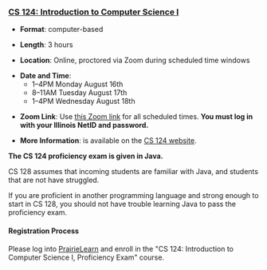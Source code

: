 ### <a name="CS124" class="anchor"></a>[CS 124: Introduction to Computer Science I](https://cs124.cs.illinois.edu/info/proficiency)

* **Format**: computer-based
<!--- -->
* **Length**: 3 hours
<!--- -->
* **Location**: Online, proctored via Zoom during scheduled time windows
<!--- -->
* **Date and Time**:
  * 1&ndash;4PM Monday August 16th
  * 8&ndash;11AM Tuesday August 17th
  * 1&ndash;4PM Wednesday August 18th
<!--- -->
* **Zoom Link**: Use [this Zoom link](https://illinois.zoom.us/j/88607262998?pwd=Z2RTNllQTjlNK2Z0SVFBTnY3WnNrQT09) for all scheduled times.
**You must log in with your Illinois NetID and password.**
<!--- -->
* **More Information**: is available on the [CS 124 website](https://cs124.cs.illinois.edu/info/proficiency/).

<!---
Note that there are two versions of the CS 125 proficiency exam: one with
programming questions and code reading questions in Java
and a second with them in C++.
<!---
Both exams will be given online with proctoring performed over Zoom.
<!---
**If you are a CS major and want to continue to CS 128 you must take the
proficiency exam in Java.**
<!--- -->
**The CS 124 proficiency exam is given in Java.**
<!--- -->
CS 128 assumes that incoming students are familiar with Java, and students that
are not have struggled.
<!--- -->
If you are proficient in another programming language and strong enough to start
in CS 128, you should not have trouble learning Java to pass the
proficiency exam.

<!---
Other students may take the proficiency exam in either Java or C++ depending on
which language you are more familiar with.
<!---
**However, you may still not take both in the same semester.**
-->

<!--
Also note that ECE students *must* take
[ECE 220](https://ece.illinois.edu/academics/courses/profile/ECE220)
before taking CS 173 and CS 225.
**ECE students may not take the CS 125 proficiency exam and then continue to CS
173.**
-->

#### Registration Process

Please log into [PrairieLearn](https://www.prairielearn.org/pl) and enroll in
the "CS 124: Introduction to Computer Science I, Proficiency Exam" course.

<!--
To complete the CS 124 proficiency exam you must enroll in the
"CS 125: Introduction to Computer Science, Proficiency Exam" course on PrairieLearn.

<!---
1. Log on to [the CBTF scheduling site](https://cbtf.engr.illinois.edu/sched).
<!---
1. Press the "Add a class" button and add the "Proficiency Exams" course.
<!---
1. Click the "CS 125" exam in the "Proficiency Exams" course and reserve a time.
<!---
1. Log on to [PrairieLearn](https://prairielearn.engr.illinois.edu/) **using your `@illinois.edu` email address**.
We will not give credit to students that take the exam using a non-university email address.
<!---
1. Enroll in the "CS 125: Introduction to Computer Science, Proficiency Exam" course.
<!---
This is the same course with the practice problems and practice exam available publicly.
<!---
1. At the scheduled time, join the Zoom call linked above. A proctor will provide
   the password needed to access the official CS 125 proficiency exam on
   PrairieLearn.

<!---
1. When you visit the testing center the proficiency exam will be visible.
-->

<!--
#### Sign-Up Process: C++ Exam

If you want to take the C++ CS 125 Proficiency Exam please contact
[Geoffrey Challen](mailto:challen@illinois.edu).
<!---
Note that the C++ proficiency exam will not be given at the beginning of the
Spring 2021 semester.
<!---
**And, as a reminder, passing the C++ CS 125 Proficiency Exam does not allow you to continue
on to CS 126.**
<!---
CS majors must take the Java version of the proficiency exam.
-->
